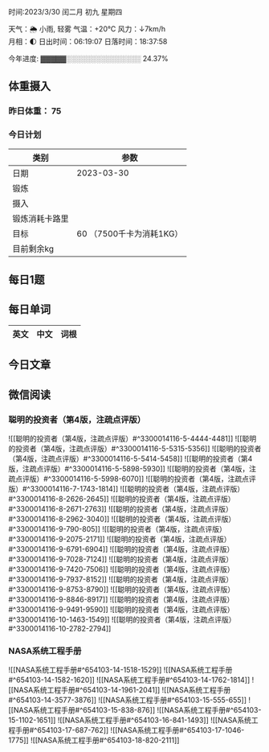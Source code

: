 

时间:2023/3/30 闰二月 初九 星期四

天气：🌦   小雨, 轻雾 气温：+20°C 风力：↓7km/h  
月相：🌓 日出时间：06:19:07 日落时间：18:37:58

今年进度: ▓▓▓▓▓░░░░░░░░░░░░░░░ 24.37%

## 体重摄入

### 昨日体重： 75
### 今日计划
| 类别           | 参数                    |
| -------------- | ----------------------- |
| 日期           | 2023-03-30               |
| 锻炼           |               |
| 摄入           |  |
| 锻炼消耗卡路里 | |
| 目标           | 60      （7500千卡为消耗1KG）                |
| 目前剩余kg               |                          |



## 每日1题



## 每日单词

| 英文       | 中文       |词根|
| ---------- | ---------- | ---|


## 今日文章



## 微信阅读

<!-- start of weread -->

### 聪明的投资者（第4版，注疏点评版）
![[聪明的投资者（第4版，注疏点评版）#^3300014116-5-4444-4481]]
![[聪明的投资者（第4版，注疏点评版）#^3300014116-5-5315-5356]]
![[聪明的投资者（第4版，注疏点评版）#^3300014116-5-5414-5458]]
![[聪明的投资者（第4版，注疏点评版）#^3300014116-5-5898-5930]]
![[聪明的投资者（第4版，注疏点评版）#^3300014116-5-5998-6070]]
![[聪明的投资者（第4版，注疏点评版）#^3300014116-7-1743-1814]]
![[聪明的投资者（第4版，注疏点评版）#^3300014116-8-2626-2645]]
![[聪明的投资者（第4版，注疏点评版）#^3300014116-8-2671-2763]]
![[聪明的投资者（第4版，注疏点评版）#^3300014116-8-2962-3040]]
![[聪明的投资者（第4版，注疏点评版）#^3300014116-9-790-805]]
![[聪明的投资者（第4版，注疏点评版）#^3300014116-9-2075-2171]]
![[聪明的投资者（第4版，注疏点评版）#^3300014116-9-6791-6904]]
![[聪明的投资者（第4版，注疏点评版）#^3300014116-9-7028-7124]]
![[聪明的投资者（第4版，注疏点评版）#^3300014116-9-7420-7506]]
![[聪明的投资者（第4版，注疏点评版）#^3300014116-9-7937-8152]]
![[聪明的投资者（第4版，注疏点评版）#^3300014116-9-8753-8790]]
![[聪明的投资者（第4版，注疏点评版）#^3300014116-9-8846-8917]]
![[聪明的投资者（第4版，注疏点评版）#^3300014116-9-9491-9590]]
![[聪明的投资者（第4版，注疏点评版）#^3300014116-10-1463-1549]]
![[聪明的投资者（第4版，注疏点评版）#^3300014116-10-2782-2794]]

### NASA系统工程手册
![[NASA系统工程手册#^654103-14-1518-1529]]
![[NASA系统工程手册#^654103-14-1582-1620]]
![[NASA系统工程手册#^654103-14-1762-1814]]
![[NASA系统工程手册#^654103-14-1961-2041]]
![[NASA系统工程手册#^654103-14-3577-3876]]
![[NASA系统工程手册#^654103-15-555-655]]
![[NASA系统工程手册#^654103-15-838-876]]
![[NASA系统工程手册#^654103-15-1102-1651]]
![[NASA系统工程手册#^654103-16-841-1493]]
![[NASA系统工程手册#^654103-17-687-762]]
![[NASA系统工程手册#^654103-17-1046-1775]]
![[NASA系统工程手册#^654103-18-820-2111]]

<!-- end of weread -->
